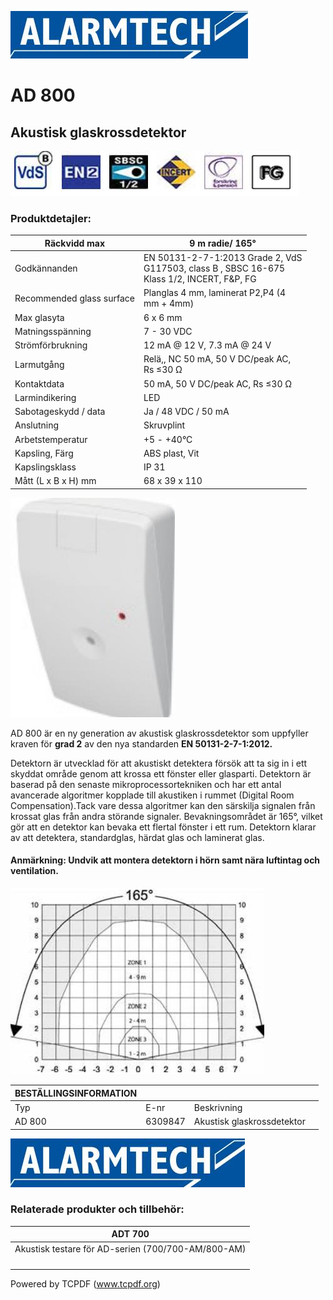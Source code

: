 ![](_page_0_Picture_1.jpeg)

# AD 800

## Akustisk glaskrossdetektor

![](_page_0_Picture_4.jpeg)

### **Produktdetajler:**

| Räckvidd max              | 9 m radie/ 165°                                                                                  |
|---------------------------|--------------------------------------------------------------------------------------------------|
| Godkännanden              | EN 50131-2-7-1:2013 Grade 2, VdS<br>G117503, class B , SBSC 16-675<br>Klass 1/2, INCERT, F&P, FG |
| Recommended glass surface | Planglas 4 mm, laminerat P2,P4 (4<br>mm + 4mm)                                                   |
| Max glasyta               | 6 x 6 mm                                                                                         |
| Matningsspänning          | 7 - 30 VDC                                                                                       |
| Strömförbrukning          | 12 mA @ 12 V, 7.3 mA @ 24 V                                                                      |
| Larmutgång                | Relä,, NC 50 mA, 50 V DC/peak AC,<br>Rs ≤30 Ω                                                    |
| Kontaktdata               | 50 mA, 50 V DC/peak AC, Rs ≤30 Ω                                                                 |
| Larmindikering            | LED                                                                                              |
| Sabotageskydd / data      | Ja / 48 VDC / 50 mA                                                                              |
| Anslutning                | Skruvplint                                                                                       |
| Arbetstemperatur          | +5 - +40°C                                                                                       |
| Kapsling, Färg            | ABS plast, Vit                                                                                   |
| Kapslingsklass            | IP 31                                                                                            |
| Mått (L x B x H) mm       | 68 x 39 x 110                                                                                    |

![](_page_0_Picture_7.jpeg)

AD 800 är en ny generation av akustisk glaskrossdetektor som uppfyller kraven för **grad 2** av den nya standarden **EN 50131-2-7-1:2012.** 

Detektorn är utvecklad för att akustiskt detektera försök att ta sig in i ett skyddat område genom att krossa ett fönster eller glasparti. Detektorn är baserad på den senaste mikroprocessortekniken och har ett antal avancerade algoritmer kopplade till akustiken i rummet (Digital Room Compensation).Tack vare dessa algoritmer kan den särskilja signalen från krossat glas från andra störande signaler. Bevakningsområdet är 165°, vilket gör att en detektor kan bevaka ett flertal fönster i ett rum. Detektorn klarar av att detektera, standardglas, härdat glas och laminerat glas.

#### **Anmärkning: Undvik att montera detektorn i hörn samt nära luftintag och ventilation.**

![](_page_0_Figure_11.jpeg)

| BESTÄLLINGSINFORMATION |         |                            |  |
|------------------------|---------|----------------------------|--|
| Typ                    | E-nr    | Beskrivning                |  |
| AD 800                 | 6309847 | Akustisk glaskrossdetektor |  |

![](_page_1_Picture_1.jpeg)

### **Relaterade produkter och tillbehör:**

| ADT 700                                            |
|----------------------------------------------------|
| Akustisk testare för AD-serien (700/700-AM/800-AM) |
|                                                    |
|                                                    |
|                                                    |
|                                                    |

Powered by TCPDF (www.tcpdf.org)